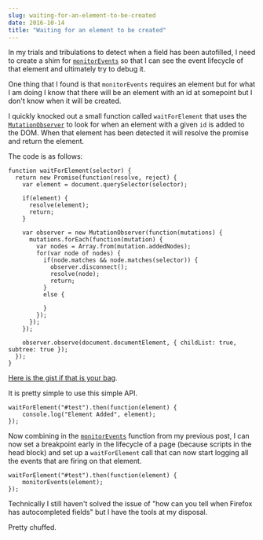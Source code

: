 ```yaml
---
slug: waiting-for-an-element-to-be-created
date: 2016-10-14
title: "Waiting for an element to be created"
---
```


In my trials and tribulations to detect when a field has been autofilled,
I need to create a shim for [`monitorEvents`](/monitoring-all-events-on-an-element)
so that I can see the event lifecycle of that element and ultimately try to
debug it.

One thing that I found is that `monitorEvents` requires an element but for what
I am doing I know that there will be an element with an id at somepoint but
I don't know when it will be created.

I quickly knocked out a small function called `waitForElement` that uses
the [`MutationObserver`](https://developer.mozilla.org/en-US/docs/Web/API/MutationObserver)
to look for when an element with a given `id` is added to the DOM. When that
element has been detected it will resolve the promise and return the element.

The code is as follows:

```
function waitForElement(selector) {
  return new Promise(function(resolve, reject) {
    var element = document.querySelector(selector);

    if(element) {
      resolve(element);
      return;
    }

    var observer = new MutationObserver(function(mutations) {
      mutations.forEach(function(mutation) {
        var nodes = Array.from(mutation.addedNodes);
        for(var node of nodes) {
          if(node.matches && node.matches(selector)) {
            observer.disconnect();
            resolve(node);
            return;
          }
          else {

          }
        });
      });
    });

    observer.observe(document.documentElement, { childList: true, subtree: true });
  });
}
```
[Here is the gist if that is your bag](https://gist.github.com/PaulKinlan/2d7cd4e78a63a97387137a0a9fb7ee6e).

It is pretty simple to use this simple API.

```
waitForElement("#test").then(function(element) {
    console.log("Element Added", element);
});
```

Now combining in the [`monitorEvents`](/monitoring-all-events-on-an-element)
function from my previous post, I can now set a breakpoint early in the
lifecycle of a page (because scripts in the head block) and set up a
`waitForElement` call that can now start logging all the events that are
firing on that element.

```
waitForElement("#test").then(function(element) {
    monitorEvents(element);
});
```

Technically I still haven't solved the issue of "how can you tell when Firefox
has autocompleted fields" but I have the tools at my disposal.

Pretty chuffed.